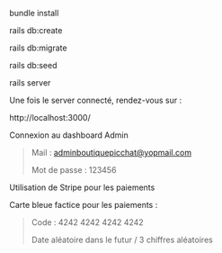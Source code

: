 





bundle install

rails db:create

rails db:migrate

rails db:seed

rails server


Une fois le server connecté, rendez-vous sur : 

http://localhost:3000/


Connexion au dashboard Admin 

> Mail : adminboutiquepicchat@yopmail.com
>
> Mot de passe : 123456

Utilisation de Stripe pour les paiements

Carte bleue factice pour les paiements : 

> Code : 4242 4242 4242 4242 
>
> Date aléatoire dans le futur / 3 chiffres aléatoires
